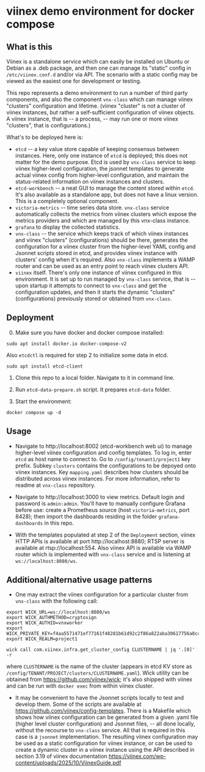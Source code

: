 # viinex demo environment for docker compose

## What is this
Viinex is a standalone service which can easily be installed on Ubuntu or Debian
as a .deb package, and then one can manage its "static" config in
`/etc/viinex.conf.d` and/or via API. The scenario with a static config
may be viewed as the easiest one for development or testing.

This repo represents a demo environment to run a number of third party
components, and also the component `vnx-class` which can manage viinex
"clusters" configuration and lifetime. (viinex "cluster" is not a
cluster of viinex instances, but rather a self-sufficient
configuration of viinex objects. A viinex instance, that is -- a
process, -- may run one or more viinex "clusters", that is
configurations.)

What's to be deployed here is:

* `etcd` -- a key value store capable of keeping consensus between
  instances. Here, only one instance of `etcd` is deployed; this does
  not matter for the demo purpose. Etcd is used by `vnx-class` service
  to keep viinex higher-level configuration, the jsonnet templates to
  generate actual viinex config from higher-level configuration, and
  maintain the status-related information on viinex instances and
  clusters.
* `etcd-workbench` -- a neat GUI to manage the content stored within
  `etcd`. It's also available as a standalone app, but does not have a
  linux version. This is a completely optional component.
* `victoria-metrics` -- time series data store. `vnx-class` service
  automatically collects the metrics from viinex clusters which expose
  the metrics providers and which are managed by this vnx-class
  instance.
* `grafana` to display the collected statistics.
* `vnx-class` -- the service which keeps track of which viinex
  instances and viinex "clusters" (configurations) should be there,
  generates the configuration for a viinex cluster from the
  higher-level YAML config and Jsonnet scripts stored in etcd, and
  provides viinex instance with clusters' config when it's
  required. Also `vnx-class` implements a WAMP router and can be used
  as an entry point to reach viinex clusters API.
* `viinex` itself. There's only one instance of viinex configured in
  this environment. It is set up to run managed by `vnx-class`
  service, that is -- upon startup it attempts to connect to
  `vnx-class` and get the configuration updates, and then it starts
  the dynamic "clusters" (configurations) previously stored or
  obtained from `vnx-class`.


## Deployment

0. Make sure you have docker and docker compose installed:
```
sudo apt install docker.io docker-compose-v2
```
Also `etcdctl` is required for step 2 to initialize some data in etcd.
```
sudo apt install etcd-client
```

1. Clone this repo to a local folder. Navigate to it in command line.

2. Run `etcd-data-prepare.sh` script. It prepares `etcd-data` folder.

3. Start the environment:
```
docker compose up -d
```

## Usage
* Navigate to http://localhost:8002 (etcd-workbench web ui) to manage
  higher-level viinex configuration and config templates. To log in, enter
  `etcd` as host name to connect to. Go to `/config/tenant1/project1`
  key prefix. Subkey `clusters` contains the configurations to be
  depoyed onto viinex instances. Key `mapping.yaml` describes how
  clusters should be distributed across viinex instances. For more
  information, refer to readme at `vnx-class` repository.
  
* Navigate to http://localhost:3000 to view metrics. Default login and
  password is `admin:admin`. You'll have to
  manually configure Grafana before use: create a Prometheus source
  (host `victoria-metrics`, port 8428); then import the dashboards
  residing in the folder `grafana-dashboards` in this repo.

* With the templates populated at step 2 of the `Deployment` section,
  viinex HTTP APIs is available at port http://localhost:8880; RTSP server is
  available at rtsp://localhost:554. Also viinex API is available via
  WAMP router which is implemented with `vnx-class` service and is
  listening at `ws://localhost:8080/ws`.

## Additional/alternative usage patterns
* One may extract the viinex configuration for a particular cluster
  from `vnx-class` with the following call:
```
export WICK_URL=ws://localhost:8080/ws
export WICK_AUTHMETHOD=cryptosign
export WICK_AUTHID=vnxworker
export WICK_PRIVATE_KEY=f4aa5571471ef77161f48281b61d92c2f86a822aba30617756a8cc20b5a97fbf
export WICK_REALM=project1

wick call com.viinex.infra.get_cluster_config CLUSTERNAME | jq '.[0]' -r
```
where `CLUSTERNAME` is the name of the cluster (appears in etcd KV
store as `/config/TENANT/PROJECT/clusters/CLUSTERNAME.yaml`).
Wick utility can be obtained from https://github.com/viinex/wick; it's
also shipped with viinex and can be run with `docker exec` from within
viinex cluster.

* It may be convenient to have the Jsonnet scripts locally to test and
develop them. Some of the scripts are available at
https://github.com/viinex/config-templates. There is a Makefile which
shows how viinex configuration can be generated from a given .yaml
file (higher level cluster configuration) and Jsonnet files, -- all
done locally, without the recourse to `vnx-class` service. All that is
required in this case is a `jsonnet` implementation. The resulting
viinex configuration may be used as a static configuration for viinex
instance, or can be used to create a dynamic cluster in a viinex
instance using the API described in section 3.19 of viinex
documentation
https://viinex.com/wp-content/uploads/2025/10/ViinexGuide.pdf
